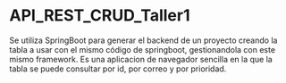 # API_REST_CRUD_Taller1
<p>Se utiliza SpringBoot para generar el backend de un proyecto
creando la tabla a usar con el mismo código de springboot, gestionandola 
con este mismo framework. Es una aplicacion de navegador sencilla en la que
la tabla se puede consultar por id, por correo y por prioridad. </p>
